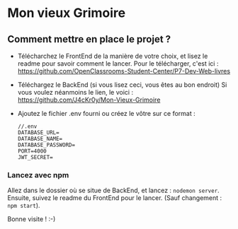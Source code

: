 # Mon vieux Grimoire



## Comment mettre en place le projet ? 

- Télécharchez le FrontEnd de la manière de votre choix, et lisez le readme pour savoir comment le lancer.
Pour le télécharger, c'est ici : https://github.com/OpenClassrooms-Student-Center/P7-Dev-Web-livres

- Téléchargez le BackEnd (si vous lisez ceci, vous êtes au bon endroit)
Si vous voulez néanmoins le lien, le voici : https://github.com/J4cKr0y/Mon-Vieux-Grimoire

- Ajoutez le fichier .env fourni ou créez le vôtre sur ce format :
    ```
    //.env
    DATABASE_URL=
    DATABASE_NAME=
    DATABASE_PASSWORD=
    PORT=4000
    JWT_SECRET=
    ```


### Lancez avec npm

Allez dans le dossier où se situe de BackEnd, et lancez : `nodemon server`.
Ensuite, suivez le readme du FrontEnd pour le lancer. (Sauf changement : `npm start`).



Bonne visite ! :-)
